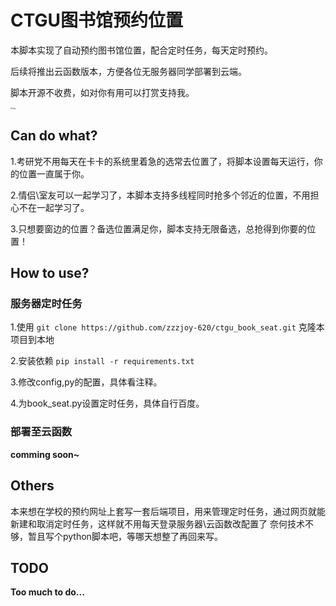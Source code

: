 # CTGU图书馆预约位置

本脚本实现了自动预约图书馆位置，配合定时任务，每天定时预约。

后续将推出云函数版本，方便各位无服务器同学部署到云端。

脚本开源不收费，如对你有用可以打赏支持我。

<img src="https://gitee.com/zzzjoy/My_Pictures/raw/master/202110282058304.png" alt="img" style="zoom:20%;" />

## Can do what?

1.考研党不用每天在卡卡的系统里着急的选常去位置了，将脚本设置每天运行，你的位置一直属于你。

2.情侣\室友可以一起学习了，本脚本支持多线程同时抢多个邻近的位置，不用担心不在一起学习了。

3.只想要窗边的位置？备选位置满足你，脚本支持无限备选，总抢得到你要的位置！

## How to use?

### 服务器定时任务

1.使用 `git clone https://github.com/zzzjoy-620/ctgu_book_seat.git` 克隆本项目到本地

2.安装依赖 `pip install -r requirements.txt`

3.修改config,py的配置，具体看注释。

4.为book_seat.py设置定时任务，具体自行百度。

### 部署至云函数

**comming soon~**

## Others

本来想在学校的预约网址上套写一套后端项目，用来管理定时任务，通过网页就能新建和取消定时任务，这样就不用每天登录服务器\云函数改配置了
奈何技术不够，暂且写个python脚本吧，等哪天想整了再回来写。

## TODO

**Too much to do...**